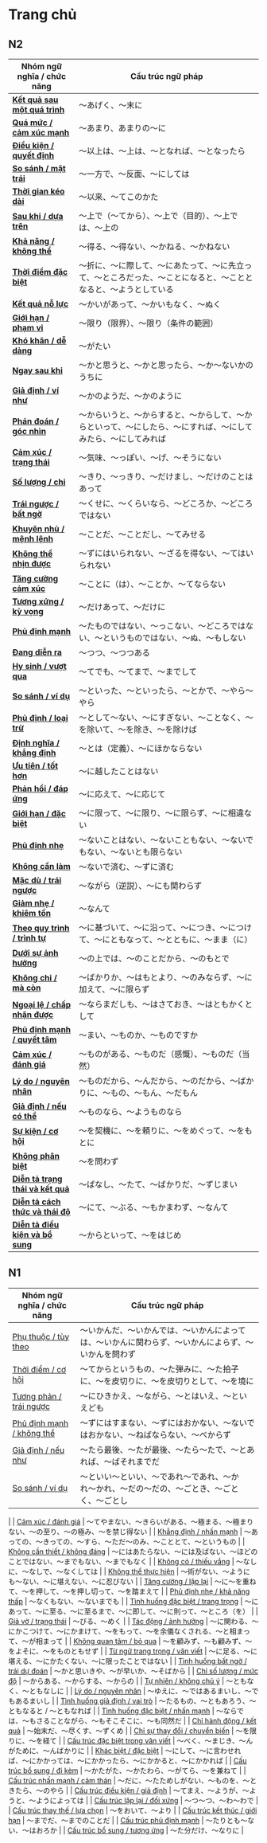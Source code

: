 # Trang chủ


## N2

| **Nhóm ngữ nghĩa / chức năng** | **Cấu trúc ngữ pháp** |
|-------------------------------|------------------------|
| **[Kết quả sau một quá trình](n2/ket-qua-sau-mot-qua-trinh.md)** | 〜あげく、〜末に |
| **[Quá mức / cảm xúc mạnh](n2/cam-xuc-manh.md)** | 〜あまり、あまりの〜に |
| **[Điều kiện / quyết định](n2/dieu-kien-quyet-dinh.md)** | 〜以上は、〜上は、〜となれば、〜となったら |
| **[So sánh / mặt trái](n2/so-sanh-mat-trai.md)** | 〜一方で、〜反面、〜にしては |
| **[Thời gian kéo dài](n2/thoi-gian-keo-dai.md)** | 〜以来、〜てこのかた |
| **[Sau khi / dựa trên](n2/sau-khi-dua-tren.md)** | 〜上で（〜てから）、〜上で（目的）、〜上では、〜上の |
| **[Khả năng / không thể](n2/kha-nang-khong-the.md)** | 〜得る、〜得ない、〜かねる、〜かねない |
| **[Thời điểm đặc biệt](n2/thoi-diem-dac-biet.md)** | 〜折に、〜に際して、〜にあたって、〜に先立って、〜ところだった、〜ことになると、〜こととなると、〜ようとしている  |
| **[Kết quả nỗ lực](n2/ket-qua-no-luc.md)** | 〜かいがあって、〜かいもなく、〜ぬく |
| **[Giới hạn / phạm vi](n2/gioi-han-pham-vi.md)** | 〜限り（限界）、〜限り（条件の範囲） |
| **[Khó khăn / dễ dàng](n2/kho-khan-de-dang.md)** | 〜がたい |
| **[Ngay sau khi](n2/ngay-sau-khi.md)** | 〜かと思うと、〜かと思ったら、〜か〜ないかのうちに |
| **[Giả định / ví như](n2/gia-dinh-vi-nhu.md)** | 〜かのようだ、〜かのように |
| **[Phán đoán / góc nhìn](n2/phan-doan-goc-nhin.md)** | 〜からいうと、〜からすると、〜からして、〜からといって、〜にしたら、〜にすれば、〜にしてみたら、〜にしてみれば |
| **[Cảm xúc / trạng thái](n2/cam-xuc-trang-thai.md)** | 〜気味、〜っぽい、〜げ、〜そうにない |
| **[Số lượng / chỉ](n2/so-luong-chi.md)** | 〜きり、〜っきり、〜だけまし、〜だけのことはあって | 
| **[Trái ngược / bất ngờ](n2/trai-nguoc-bat-ngo.md)** | 〜くせに、〜くらいなら、〜どころか、〜どころではない |
| **[Khuyên nhủ / mệnh lệnh](n2/khuyen-nhu-menh-lenh.md)** | 〜ことだ、〜ことだし、〜てみせる |
| **[Không thể nhịn được](n2/khong-the-nhin-duoc.md)** | 〜ずにはいられない、〜ざるを得ない、〜てはいられない |
| **[Tăng cường cảm xúc](n2/tang-cuong-cam-xuc.md)** | 〜ことに（は）、〜ことか、〜てならない |
| **[Tương xứng / kỳ vọng](n2/tuong-xung-ky-vong.md)** | 〜だけあって、〜だけに |
| **[Phủ định mạnh](n2/phu-dinh-manh.md)** | 〜たものではない、〜っこない、〜どころではない、〜というものではない、〜ぬ、〜もしない |
| **[Đang diễn ra](n2/dang-dien-ra.md)** | 〜つつ、〜つつある |
| **[Hy sinh / vượt qua](n2/hy-sinh-vuot-qua.md)** | 〜てでも、〜てまで、〜までして |
| **[So sánh / ví dụ](n2/so-sanh-vi-du.md)** | 〜といった、〜といったら、〜とかで、〜やら〜やら |
| **[Phủ định / loại trừ](n2/phu-dinh-loai-tru.md)** | 〜として〜ない、〜にすぎない、〜ことなく、〜を除いて、〜を除き、〜を除けば |
| **[Định nghĩa / khẳng định](n2/dinh-nghia-khang-dinh.md)** | 〜とは（定義）、〜にほかならない |
| **[Ưu tiên / tốt hơn](n2/uu-tien-tot-hon.md)** | 〜に越したことはない |
| **[Phản hồi / đáp ứng](n2/phan-hoi-dap-ung.md)** | 〜に応えて、〜に応じて |
| **[Giới hạn / đặc biệt](n2/gioi-han-dac-biet.md)** | 〜に限って、〜に限り、〜に限らず、〜に相違ない |
| **[Phủ định nhẹ](n2/phu-dinh-nhe.md)** | 〜ないことはない、〜ないこともない、〜ないでもない、〜ないとも限らない |
| **[Không cần làm](n2/khong-can-lam.md)** | 〜ないで済む、〜ずに済む |
| **[Mặc dù / trái ngược](n2/mac-du-trai-nguoc.md)** | 〜ながら（逆説）、〜にも関わらず |
| **[Giảm nhẹ / khiêm tốn](n2/giam-nhe-khiem-ton.md)** | 〜なんて |
| **[Theo quy trình / trình tự](n2/theo-quy-trinh-trinh-tu.md)** | 〜に基づいて、〜に沿って、〜につき、〜につけて、〜にともなって、〜とともに、〜まま（に） |
| **[Dưới sự ảnh hưởng](n2/duoi-su-anh-huong.md)** | 〜の上では、〜のことだから、〜のもとで |
| **[Không chỉ / mà còn](n2/khong-chi-ma-con.md)** | 〜ばかりか、〜はもとより、〜のみならず、〜に加えて、〜に限らず |
| **[Ngoại lệ / chấp nhận được](n2/ngoai-le-chap-nhan-duoc.md)** | 〜ならまだしも、〜はさておき、〜はともかくとして |
| **[Phủ định mạnh / quyết tâm](n2/phu-dinh-manh-quyet-tam.md)** | 〜まい、〜ものか、〜ものですか |
| **[Cảm xúc / đánh giá](n2/cam-xuc-danh-gia.md)** | 〜ものがある、〜ものだ（感慨）、〜ものだ（当然） |
| **[Lý do / nguyên nhân](n2/ly-do-nguyen-nhan.md)** | 〜ものだから、〜んだから、〜のだから、〜ばかりに、〜もの、〜もん、〜だもん|
| **[Giả định / nếu có thể](n2/gia-dinh-neu-co-the.md)** | 〜ものなら、〜ようものなら |
| **[Sự kiện / cơ hội](n2/su-kien-co-hoi.md)** | 〜を契機に、〜を頼りに、〜をめぐって、〜をもとに |
| **[Không phân biệt](n2/khong-phan-biet.md)** | 〜を問わず |
| **[Diễn tả trạng thái và kết quả](n2/dien-ta-trang-thai-va-ket-qua.md)** | 〜ぱなし、〜たて、〜ばかりだ、〜ずじまい |
| **[Diễn tả cách thức và thái độ](n2/dien-ta-cach-thuc-va-thai-do.md)** | 〜にて、〜ぶる、〜もかまわず、〜なんて |
| **[Diễn tả điều kiện và bổ sung](n2/dien-ta-dieu-kien-va-bo-sung.md)** | 〜からといって、〜をはじめ |

## N1

| Nhóm ngữ nghĩa / chức năng | Cấu trúc ngữ pháp |
|-------------------------------|------------------------|
| [Phụ thuộc / tùy theo](n1/phu-thuoc-tuy-theo.md) | 〜いかんだ、〜いかんでは、〜いかんによっては、〜いかんに関わらず、〜いかんによらず、〜いかんを問わず |
| [Thời điểm / cơ hội](n1/thoi-diem.md) | 〜てからというもの、〜た弾みに、〜た拍子に、〜を皮切りに、〜を皮切りとして、〜を境に |
| [Tương phản / trái ngược](n1/tuong-phan.md) | 〜にひきかえ、〜ながら、〜とはいえ、〜といえども |
| [Phủ định mạnh / không thể](n1/phu-dinh.md) | 〜ずにはすまない、〜ずにはおかない、〜ないではおかない、〜ねばならない、〜べからず |
| [Giả định / nếu như](n1/gia-dinh.md) | 〜たら最後、〜たが最後、〜たら〜たで、〜とあれば、〜ばそれまでだ |
| [So sánh / ví dụ](n1/so-sanh.md) | 〜といい〜といい、〜であれ〜であれ、〜かれ〜かれ、〜だの〜だの、〜ごとき、〜ごとく、〜ごとし 
|
| [Cảm xúc / đánh giá](n1/cam-xuc-danh-gia.md) | 〜てやまない、〜きらいがある、〜極まる、〜極まりない、〜の至り、〜の極み、〜を禁じ得ない |
| [Khẳng định / nhấn mạnh](n1/khang-dinh-nhan-manh.md) | 〜あっての、〜きっての、〜すら、〜ただ〜のみ、〜こととて、〜というもの |
| [Không cần thiết / không đáng](n1/khong-can-thiet.md) | 〜にはあたらない、〜には及ばない、〜ほどのことではない、〜までもない、〜までもなく |
| [Không có / thiếu vắng](n1/khong-co.md) | 〜なしに、〜なしで、〜なくしては |
| [Không thể thực hiện](n1/khong-the-thuc-hien.md) | 〜術がない、〜ようにも〜ない、〜に堪えない、〜に忍びない |
| [Tăng cường / lặp lại](n1/tang-cuong-lap-lai.md) | 〜に〜を重ねて、〜を押して、〜を押し切って、〜を踏まえて |
| [Phủ định nhẹ / khả năng thấp](n1/phu-dinh-nhe.md) | 〜なくもない、〜ないまでも |
| [Tình huống đặc biệt / trang trọng](n1/tinh-huong-trang-trong.md) | 〜にあって、〜に至る、〜に至るまで、〜に即して、〜に則って、〜ところ（を） |
| [Giả vờ / trạng thái](n1/gia-vo-trang-thai.md) | 〜びる、〜めく |
| [Tác động / ảnh hưởng](n1/tac-dong-anh-huong.md) | 〜に関わる、〜にかこつけて、〜にかまけて、〜をもって、〜を余儀なくされる、〜と相まって、〜が相まって |
| [Không quan tâm / bỏ qua](n1/bo-qua.md) | 〜を顧みず、〜も顧みず、〜をよそに、〜をものともせず |
| [Từ ngữ trang trọng / văn viết](n1/tu-ngu-trang-trong.md) | 〜に足る、〜に堪える、〜にかたくない、〜に限ったことではない |
| [Tình huống bất ngờ / trái dự đoán](n1/bat-ngo-trai-du-doan.md) | 〜かと思いきや、〜が早いか、〜そばから |
| [Chỉ số lượng / mức độ](n1/so-luong-muc-do.md) | 〜からある、〜からする、〜からの |
| [Tự nhiên / không chủ ý](n1/khong-chu-y.md) | 〜ともなく、〜ともなしに |
| [Lý do / nguyên nhân](n1/nguyen-nhan.md) | 〜ゆえに、〜ではあるまいし、〜でもあるまいし 
 |
| [Tình huống giả định / vai trò](n1/gia-dinh-vai-tro.md) | 〜たるもの、〜ともあろう、〜ともなると / 〜ともなれば |
| [Tình huống đặc biệt / nhấn mạnh](n1/dac-biet-nhan-manh.md) | 〜ならでは、〜もさることながら、〜もそこそこに、〜も同然だ |
| [Chỉ hành động / kết quả](n1/hanh-dong-ket-qua.md) | 〜始末だ、〜尽くす、〜ずくめ |
| [Chỉ sự thay đổi / chuyển biến](n1/thay-doi-bien-chuyen.md) | 〜を限りに、〜を経て |
| [Cấu trúc đặc biệt trong văn viết](n1/cau-truc-dac-biet-trong-van-viet.md) | 〜べく、〜まじき、〜んがために、〜んばかりに |
| [Khác biệt / đặc biệt](n1/khac-biet-dac-biet.md) | 〜にして、〜に言わせれば、〜にかかっては、〜にかかったら、〜にかかると、〜にかかれば |
| [Cấu trúc bổ sung / đi kèm](n1/bo-sung-di-kem.md) | 〜かたがた、〜かたわら、〜がてら、〜を兼ねて |
| [Cấu trúc nhấn mạnh / cảm thán](n1/nhan-manh-cam-than.md) | 〜だに、〜たためしがない、〜ものを、〜ときたら、〜のやら |
| [Cấu trúc điều kiện / giả định](n1/dieu-kien-gia-dinh.md) | 〜てまえ、〜ようが、〜ようと、〜ようによっては |
| [Cấu trúc lặp lại / đối xứng](n1/lap-lai-doi-xung.md) | 〜つ〜つ、〜わ〜わで |
| [Cấu trúc thay thế / lựa chọn](n1/thay-the-lua-chon.md) | 〜をおいて、〜より |
| [Cấu trúc kết thúc / giới hạn](n1/ket-thuc-gioi-han.md) | 〜までだ、〜までのことだ |
| [Cấu trúc phủ định mạnh](n1/phu-dinh-manh.md) | 〜たりとも〜ない、〜はおろか |
| [Cấu trúc bổ sung / tương ứng](n1/bo-sung-tuong-ung.md) | 〜た分だけ、〜なりに |
